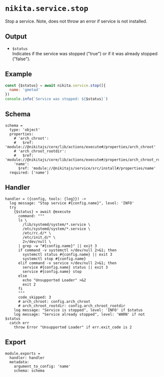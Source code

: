 
# `nikita.service.stop`

Stop a service.
Note, does not throw an error if service is not installed.

## Output

* `$status`   
  Indicates if the service was stopped ("true") or if it was already stopped 
  ("false").

## Example

```js
const {$status} = await nikita.service.stop([{
  name: 'gmetad'
})
console.info(`Service was stopped: ${$status}`)
```

## Schema

    schema =
      type: 'object'
      properties:
        # 'arch_chroot':
        #   $ref: 'module://@nikitajs/core/lib/actions/execute#/properties/arch_chroot'
        # 'arch_chroot_rootdir':
        #   $ref: 'module://@nikitajs/core/lib/actions/execute#/properties/arch_chroot_rootdir'
        'name':
          $ref: 'module://@nikitajs/service/src/install#/properties/name'
      required: ['name']

## Handler

    handler = ({config, tools: {log}}) ->
      log message: "Stop service #{config.name}", level: 'INFO'
      try
        {$status} = await @execute
          command: """
          ls \
            /lib/systemd/system/*.service \
            /etc/systemd/system/*.service \
            /etc/rc.d/* \
            /etc/init.d/* \
            2>/dev/null \
          | grep -w "#{config.name}" || exit 3
          if command -v systemctl >/dev/null 2>&1; then
            systemctl status #{config.name} || exit 3
            systemctl stop #{config.name}
          elif command -v service >/dev/null 2>&1; then
            service #{config.name} status || exit 3
            service #{config.name} stop
          else
            echo "Unsupported Loader" >&2
            exit 2
          fi
          """
          code_skipped: 3
          # arch_chroot: config.arch_chroot
          # arch_chroot_rootdir: config.arch_chroot_rootdir
        log message: "Service is stopped", level: 'INFO' if $status
        log message: "Service already stopped", level: 'WARN' if not $status
      catch err
        throw Error "Unsupported Loader" if err.exit_code is 2

## Export

    module.exports =
      handler: handler
      metadata:
        argument_to_config: 'name'
        schema: schema

